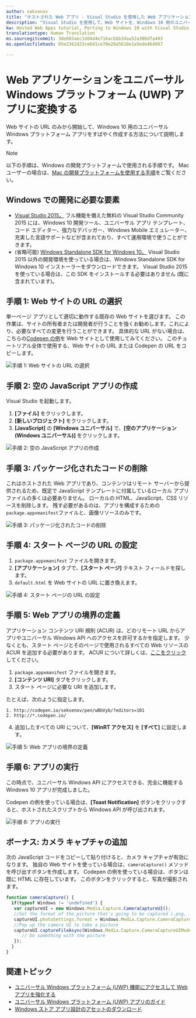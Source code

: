 ```yaml
---
author: seksenov
title: "ホストされた Web アプリ - Visual Studio を使用した Web アプリケーションから Windows アプリへの変換"
description: "Visual Studio を使用して、Web サイトを、Windows 10 用のユニバーサル Windows プラットフォーム (UWP) アプリに変換します。"
kw: Hosted Web Apps tutorial, Porting to Windows 10 with Visual Studio, How to convert website to Windows, How to add website to Windows Store, Packaging web application for Microsoft Store, Test Windows 10 native features and runtime APIs with CodePen, How to use Windows Cortana Live Tiles Built-in Camera on my Website with remote JavaScript
translationtype: Human Translation
ms.sourcegitcommit: 3de603aec1dd4d4e716acbbb3daa52a306dfa403
ms.openlocfilehash: 05e2362d23ce6d1ce70e20a5610e1a5ede464987

---
```


# Web アプリケーションをユニバーサル Windows プラットフォーム (UWP) アプリに変換する

Web サイトの URL のみから開始して、Windows 10 用のユニバーサル Windows プラットフォーム アプリをすばやく作成する方法について説明します。 

> [!NOTE]
> 以下の手順は、Windows の開発プラットフォームで使用される手順です。 Mac ユーザーの場合は、[Mac の開発プラットフォームを使用する手順](/hwa-create-mac.md)をご覧ください。

## Windows での開発に必要な要素

- [Visual Studio 2015。](https://www.visualstudio.com/) フル機能を備えた無料の Visual Studio Community 2015 には、Windows 10 開発ツール、ユニバーサル アプリ テンプレート、コード エディター、強力なデバッガー、Windows Mobile エミュレーター、充実した言語サポートなどが含まれており、すべて運用環境で使うことができます。
- (省略可能) [Windows Standalone SDK for Windows 10。](https://dev.windows.com/downloads/windows-10-sdk) Visual Studio 2015 以外の開発環境を使っている場合は、Windows Standalone SDK for Windows 10 インストーラーをダウンロードできます。 Visual Studio 2015 を使っている場合は、この SDK をインストールする必要はありません (既に含まれています)。

## 手順 1: Web サイトの URL の選択
単一ページ アプリとして適切に動作する既存の Web サイトを選びます。 この作業は、サイトの所有者または開発者が行うことを強くお勧めします。これにより、必要なすべての変更を行うことができます。 具体的な URL がない場合は、こちらの[Codepen の例](http://codepen.io/seksenov/pen/wBbVyb/?editors=101)を Web サイトとして使用してみてください。 このチュートリアル全体で使用する、Web サイトの URL または Codepen の URL をコピーします。 

![手順 1: Web サイトの URL の選択](images/hwa-to-uwp/windows_step1.png)

## 手順 2: 空の JavaScript アプリの作成

Visual Studio を起動します。
1. **[ファイル]** をクリックします。
2. **[新しいプロジェクト]** をクリックします。
3. **[JavaScript]** の **[Windows ユニバーサル]** で、**[空のアプリケーション (Windows ユニバーサル)]** をクリックします。

![手順 2: 空の JavaScript アプリの作成](images/hwa-to-uwp/windows_step2.png)

## 手順 3: パッケージ化されたコードの削除

これはホストされた Web アプリであり、コンテンツはリモート サーバーから提供されるため、既定で JavaScript テンプレートに付属しているローカル アプリ ファイルの多くは必要ありません。 ローカルの HTML、JavaScript、CSS リソースを削除します。 残す必要があるのは、アプリを構成するための `package.appxmanifest`ファイルと、画像リソースのみです。

![手順 3: パッケージ化されたコードの削除](images/hwa-to-uwp/windows_step3.png)

## 手順 4: スタート ページの URL の設定

1. `package.appxmanifest` ファイルを開きます。
2. **[アプリケーション]** タブで、**[スタート ページ]** テキスト フィールドを探します。
3. `default.html` を Web サイトの URL に置き換えます。

![手順 4: スタート ページの URL の設定](images/hwa-to-uwp/windows_step4.png)

## 手順 5: Web アプリの境界の定義

アプリケーション コンテンツ URI 規則 (ACUR) は、どのリモート URL からアプリやユニバーサル Windows API へのアクセスを許可するかを指定します。 少なくとも、スタート ページとそのページで使用されるすべての Web リソースの ACUR を追加する必要があります。 ACUR について詳しくは、[ここをクリック](./hwa-access-features.md#keep-your-app-secure-setting-application-content-uri-rules-acurs)してください。
1. `package.appxmanifest` ファイルを開きます。
2. **[コンテンツ URI]** タブをクリックします。
3. スタート ページに必要な URI を追加します。

たとえば、次のように指定します。
```
1. http://codepen.io/seksenov/pen/wBbVyb/?editors=101
2. http://*.codepen.io/
```
4. 追加したすべての URI について、**[WinRT アクセス]** を **[すべて]** に設定します。

![手順 5: Web アプリの境界の定義](images/hwa-to-uwp/windows_step5.png)

## 手順 6: アプリの実行

この時点で、ユニバーサル Windows API にアクセスできる、完全に機能する Windows 10 アプリが完成しました。

Codepen の例を使っている場合は、**[Toast Notification]** ボタンをクリックすると、ホストされたスクリプトから Windows API が呼び出されます。

![手順 6: アプリの実行](images/hwa-to-uwp/windows_step6.png)

## ボーナス: カメラ キャプチャの追加

次の JavaScript コードをコピーして貼り付けると、カメラ キャプチャが有効になります。 独自の Web サイトを使っている場合は、`cameraCapture()` メソッドを呼び出すボタンを作成します。 Codepen の例を使っている場合は、ボタンは既に HTML に存在しています。 このボタンをクリックすると、写真が撮影されます。

```JavaScript
function cameraCapture() {
  if(typeof Windows != 'undefined') {
   var captureUI = new Windows.Media.Capture.CameraCaptureUI();
   //Set the format of the picture that's going to be captured (.png, .jpg, ...)
   captureUI.photoSettings.format = Windows.Media.Capture.CameraCaptureUIPhotoFormat.png;
   //Pop up the camera UI to take a picture
   captureUI.captureFileAsync(Windows.Media.Capture.CameraCaptureUIMode.photo).then(function (capturedItem) {
      // Do something with the picture
   });
  }
}
```

## 関連トピック

- [ユニバーサル Windows プラットフォーム (UWP) 機能にアクセスして Web アプリを強化する](hwa-access-features.md)
- [ユニバーサル Windows プラットフォーム (UWP) アプリのガイド](http://go.microsoft.com/fwlink/p/?LinkID=397871)
- [Windows ストア アプリ設計のアセットのダウンロード](https://msdn.microsoft.com/library/windows/apps/xaml/bg125377.aspx)



<!--HONumber=Jul16_HO2-->


